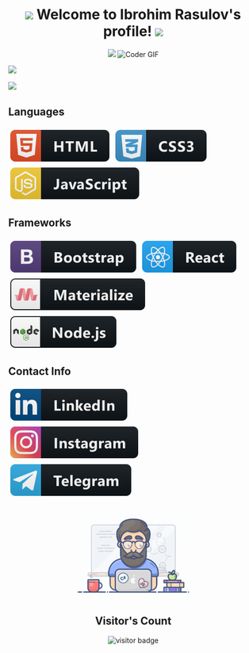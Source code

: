 <abc>
    <h1 align="center">
	<img src="https://media.giphy.com/media/26Fxy3Iz1ari8oytO/giphy.gif" width="70">
      Welcome to Ibrohim Rasulov's profile!
      	<img src="https://media.giphy.com/media/mGcNjsfWAjY5AEZNw6/giphy.gif" width="70">
    </h1>
    <p  align="center">
      <img src="https://readme-typing-svg.herokuapp.com/?lines=I'm%20Full%20Stack%20Web%20Developer;Self-taught%20UI%2FUX%20Designer;Always%20learning%20new%20things&font=Fira%20Code&center=true&width=540&height=50&color=6948fb&vCenter=true&size=25">
      <img src="https://media.giphy.com/media/SWoSkN6DxTszqIKEqv/giphy.gif" alt="Coder GIF" width="500">
    </p>
</abc>

![](https://github-readme-stats.vercel.app/api?username=IbrohimRasulov&hide_border=true&hide_title=true&show_icons=true&include_all_commits=true&count_private=true&line_height=21&text_color=000&icon_color=000&bg_color=0,ea6161,ffc64d,fffc4d,52fa5a&theme=graywhite)

![](http://github-readme-streak-stats.herokuapp.com?user=IbrohimRasulov&theme=soft-green&date_format=M%20j%5B%2C%20Y%5D)

<!-- For more icons please follow https://github.com/MikeCodesDotNET/ColoredBadges -->

## Languages
<p align="left">
 	<img  src="svg/dev/languages/html.svg"  alt="html"  style="vertical-align:top; margin:6px 4px">
	<img  src="svg/dev/languages/css3.svg"  alt="css3"  style="vertical-align:top; margin:6px 4px">
  	<img  src="svg/dev/languages/js.svg"  alt="js"  style="vertical-align:top; margin:6px 4px">
</p>

## Frameworks
<p align="left">
	<img  src="svg/dev/frameworks/bootstrap.svg"  alt="bootstrap"  style="vertical-align:top; margin:6px 4px">
	<img src="svg/dev/frameworks/react.svg" alt="react" style="vertical-align:top; margin:6px 4px">
  	<img  src="svg/dev/frameworks/materialize.svg"  alt="materialize"  style="vertical-align:top; margin:6px 4px">
  	<img  src="svg/dev/frameworks/nodejs.svg"  alt="nodejs"  style="vertical-align:top; margin:6px 4px">
</p>

## Contact Info
<p align="left">
  <a  href="https://www.linkedin.com/in/ibrohim-rasulov-a88352209/" target="_blank">
  <img  src="svg/social/linkedin.svg"  alt="linkedin"  style="vertical-align:top; margin:6px 4px">
  </a>

  <a  href="https://www.instagram.com/ibrohim_rasulovs/" target="_blank">
  <img  src="svg/social/instagram.svg"  alt="instagram"  style="vertical-align:top; margin:6px 4px">
  </a>

  <a  href="#">
  <img  src="svg/social/telegram.svg"  alt="telegram"  style="vertical-align:top; margin:6px 4px">
  </a>
</p>

<!-- For more icons please follow https://github.com/MikeCodesDotNET/ColoredBadges -->

<p  align="center">
      <img src="https://raw.githubusercontent.com/Elanza-48/Elanza-48/41a4790484e268102dfdab2b7c59d440d3ffafab/resources/img/geek.gif" alt="Coder GIF" width="250">
    </p>

<h2 align="center"><b>Visitor's Count</b></h2>
<p align="center"><img src="https://profile-counter.glitch.me/IbrohimRasulov/count.svg" alt="visitor badge"/></p>
